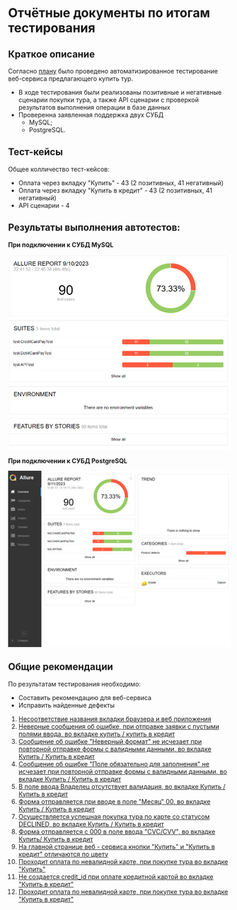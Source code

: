 # Отчётные документы по итогам тестирования
## Краткое описание
Согласно [плану](Plan.md) было проведено автоматизированное тестирование веб-сервиса предлагающего купить тур.
+ В ходе тестирования были реализованы позитивные и негативные сценарии покупки тура, а также API сценарии с проверкой результатов выполнения операции в базе данных
+ Проверенна заявленная поддержка двух СУБД
  + MySQL;
  + PostgreSQL.

## Тест-кейсы

Общее колличество тест-кейсов:
+ Оплата через вкладку "Купить" - 43 (2 позитивных, 41 негативный)
+ Оплата через вкладку "Купить в кредит" - 43 (2 позитивных, 41 негативный)
+ API сценарии - 4

## Результаты выполнения автотестов:

**При подключении к СУБД MySQL**

![Sql](../pictures/mySQL.png)

**При подключении к СУБД PostgreSQL**

![PostgreSQL](../pictures/postgreSQL.png)

## Общие рекомендации
По результатам тестирования необходимо:
   + Составить рекомендацию для веб-сервиса
   + Исправить найденные дефекты
1. [Несоответствие названия вкладки браузера и веб приложения](https://github.com/Grdp6086/DiplomVishnyakov/issues/1)
2. [Неверные сообщения об ошибке, при отправке заявки с пустыми полями ввода, во вкладке купить / купить в кредит](https://github.com/Grdp6086/DiplomVishnyakov/issues/2)
3. [Cообщение об ошибке "Неверный формат" не исчезает при повторной отправке формы с валидными данными, во вкладке Купить / Купить в кредит](https://github.com/Grdp6086/DiplomVishnyakov/issues/3)
4. [Cообщение об ошибке "Поле обязательно для заполнения" не исчезает при повторной отправке формы с валидными данными, во вкладке Купить / Купить в кредит](https://github.com/Grdp6086/DiplomVishnyakov/issues/4)
5. [В поле ввода Владелец отсутствует валидация, во вкладке Купить / Купить в кредит](https://github.com/Grdp6086/DiplomVishnyakov/issues/5)
6. [Форма отправляется при вводе в поле "Месяц" 00, во вкладке Купить / Купить в кредит](https://github.com/Grdp6086/DiplomVishnyakov/issues/6)
7. [Осуществляется успешная покупка тура по карте со статусом DECLINED, во вкладке Купить / Купить в кредит](https://github.com/Grdp6086/DiplomVishnyakov/issues/7)
8. [Форма отправляется с 000 в поле ввода "CVC/CVV", во вкладке Купить/ Купить в кредит](https://github.com/Grdp6086/DiplomVishnyakov/issues/8)
9. [На главной странице веб - сервиса кнопки "Купить" и "Купить в кредит" отличаются по цвету](https://github.com/Grdp6086/DiplomVishnyakov/issues/9)
10. [Проходит оплата по невалидной карте, при покупке тура во вкладке "Купить"](https://github.com/Grdp6086/DiplomVishnyakov/issues/11)
11. [Не создается credit_id при оплате кредитной картой во вкладке "Купить в кредит"](https://github.com/Grdp6086/DiplomVishnyakov/issues/12)
12. [Проходит оплата по невалидной карте, при покупке тура во вкладке "Купить в кредит"](https://github.com/Grdp6086/DiplomVishnyakov/issues/13)

